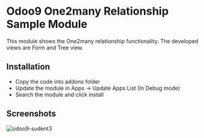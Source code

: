 # Odoo9 One2many Relationship Sample Module
This module shows the One2many relationship functionality. The developed views are Form and Tree view.

## Installation
- Copy the code into addons folder
- Update the module in Apps -> Update Apps List (In Debug mode)
- Search the module and click install

## Screenshots

![odoo9-sudent3](https://user-images.githubusercontent.com/8652353/37030515-2002c976-2133-11e8-9645-968212c42c4e.png)
